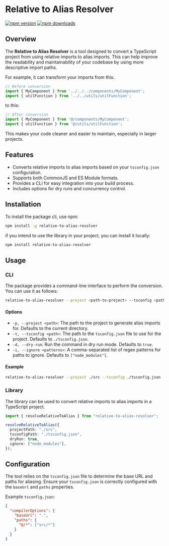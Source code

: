 # Relative to Alias Resolver

[![npm version](https://badge.fury.io/js/relative-to-alias-resolver.svg)](https://badge.fury.io/js/relative-to-alias-resolver)
[![npm downloads](https://img.shields.io/npm/dm/relative-to-alias-resolver.svg)](https://www.npmjs.com/package/relative-to-alias-resolver)

## Overview

The **Relative to Alias Resolver** is a tool designed to convert a TypeScript project from using relative imports to alias imports. This can help improve the readability and maintainability of your codebase by using more descriptive import paths.

For example, it can transform your imports from this:

```typescript
// Before conversion
import { MyComponent } from '../../../components/MyComponent';
import { utilFunction } from '../../utils/utilFunction';
```

to this:

```typescript
// After conversion
import { MyComponent } from '@/components/MyComponent';
import { utilFunction } from '@/utils/utilFunction';
```

This makes your code cleaner and easier to maintain, especially in larger projects.

## Features

- Converts relative imports to alias imports based on your `tsconfig.json` configuration.
- Supports both CommonJS and ES Module formats.
- Provides a CLI for easy integration into your build process.
- Includes options for dry runs and concurrency control.

## Installation

To install the package cli, use npm:

```bash
npm install -g relative-to-alias-resolver
```

if you intend to use the library in your project, you can install it locally:

```bash
npm install relative-to-alias-resolver
```

## Usage

### CLI

The package provides a command-line interface to perform the conversion. You can use it as follows:

```bash
relative-to-alias-resolver --project <path-to-project> --tsconfig <path-to-tsconfig>
```

#### Options

- `-p, --project <path>`: The path to the project to generate alias imports for. Defaults to the current directory.
- `-t, --tsconfig <path>`: The path to the `tsconfig.json` file to use for the project. Defaults to `./tsconfig.json`.
- `-d, --dry-run`: Run the command in dry run mode. Defaults to `true`.
- `-i, --ignore <patterns>`: A comma-separated list of regex patterns for paths to ignore. Defaults to `["node_modules"]`.

#### Example

```bash
relative-to-alias-resolver --project ./src --tsconfig ./tsconfig.json
```

### Library

The library can be used to convert relative imports to alias imports in a TypeScript project.

```typescript
import { resolveRelativeToAlias } from "relative-to-alias-resolver";

resolveRelativeToAlias({
  projectPath: "./src",
  tsconfigPath: "./tsconfig.json",
  dryRun: true,
  ignore: ["node_modules"],
});
```

## Configuration

The tool relies on the `tsconfig.json` file to determine the base URL and paths for aliasing. Ensure your `tsconfig.json` is correctly configured with the `baseUrl` and `paths` properties.

Example `tsconfig.json`:

```json
{
  "compilerOptions": {
    "baseUrl": ".",
    "paths": {
      "@/*": ["src/*"]
    }
  }
}
```
